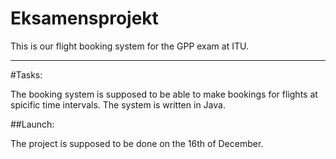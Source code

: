 Eksamensprojekt
===============

This is our flight booking system for the GPP exam at ITU.

---------------


#Tasks:

The booking system is supposed to be able to make bookings for flights at spicific time intervals. 
The system is written in Java.

##Launch:

The project is supposed to be done on the 16th of December. 
